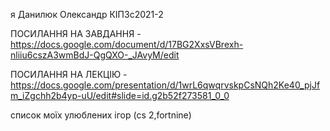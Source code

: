 я Данилюк Олександр КІПЗс2021-2

ПОСИЛАННЯ НА ЗАВДАННЯ - https://docs.google.com/document/d/17BG2XxsVBrexh-nliiu6cszA3wmBdJ-QgQXO-_JAvyM/edit

ПОСИЛАННЯ НА ЛЕКЦІЮ - https://docs.google.com/presentation/d/1wrL6qwqrvskpCsNQh2Ke40_pjJfm_iZgchh2b4yp-uU/edit#slide=id.g2b52f273581_0_0

список моїх улюблених ігор (cs 2,fortnine)
